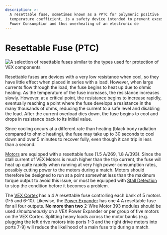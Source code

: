 ```yaml
---
description: >-
  A resettable fuse, sometimes known as a PPTC for polymeric positive
  temperature coefficient, is a safety device intended to prevent excessive
  Power Consumption and thus overheating of an electronic de
---
```


# Resettable Fuse \(PTC\)

![ A selection of resettable fuses similar to the types used for protection of VEX components](https://phabricator.purduesigbots.com/file/data/gdetw4bdg3fbd4s6dr6n/PHID-FILE-4koxfkowdeuljh2ejk5j/pptc_fuse.jpg)

Resettable fuses are devices with a very low resistance when cool, so they have little effect when placed in series with a load. However, when large currents flow through the load, the fuse begins to heat up due to ohmic heating. As the temperature of the fuse increases, the resistance increases slowly. However, at a critical point, the resistance begins to increase rapidly, eventually reaching a point where the fuse develops a resistance in the many thousands of ohms, reducing the current to a safe level and disabling the load. After the current overload dies down, the fuse begins to cool and drops in resistance back to its initial value.

Since cooling occurs at a different rate than heating \(black body radiation compared to ohmic heating\), the fuse may take up to 30 seconds to cool down and over 5 minutes to recover fully, even though it can trip in less than a second.

[Motors](vex-electronics/motors.md) are equipped with a resettable fuse \(1.5 A/269, 1.8 A/393\). Since the stall current of VEX Motors is much higher than the trip current, the fuse will heat up quite rapidly when running at very high power consumption rates, possibly cutting power to the motors during a match. Motors should therefore be designed to run at a point somewhat less than the maximum torque output to avoid this issue, or must be equipped with [Stall Detection](../software/stall-detection.md) to stop the condition before it becomes a problem.

The [VEX Cortex](vex-electronics/vex-cortex.md) has a 4 A resettable fuse controlling each bank of 5 motors \(1-5 and 6-10\). Likewise, the [Power Expander](power-expander.md) has one 4 A resettable fuse for all four outputs. **No more than two** 2-Wire Motor 393 modules should be used _simultaneously_ on a VEX Power Expander or per group of five motors on the VEX Cortex. Splitting heavy loads across the motor banks \(e.g. plugging the left drive motors into ports 1-3 and the right drive motors into ports 7-9\) will reduce the likelihood of a main fuse trip during a match.

